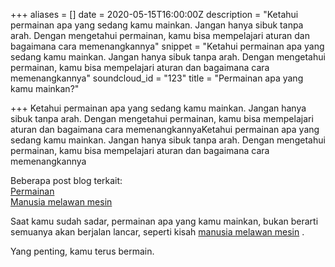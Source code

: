 +++
aliases = []
date = 2020-05-15T16:00:00Z
description = "Ketahui permainan apa yang sedang kamu mainkan. Jangan hanya sibuk tanpa arah. Dengan mengetahui permainan, kamu bisa mempelajari aturan dan bagaimana cara memenangkannya"
snippet = "Ketahui permainan apa yang sedang kamu mainkan. Jangan hanya sibuk tanpa arah. Dengan mengetahui permainan, kamu bisa mempelajari aturan dan bagaimana cara memenangkannya"
soundcloud_id = "123"
title = "Permainan apa yang kamu mainkan?"

+++
Ketahui permainan apa yang sedang kamu mainkan. Jangan hanya sibuk tanpa arah. Dengan mengetahui permainan, kamu bisa mempelajari aturan dan bagaimana cara memenangkannyaKetahui permainan apa yang sedang kamu mainkan. Jangan hanya sibuk tanpa arah. Dengan mengetahui permainan, kamu bisa mempelajari aturan dan bagaimana cara memenangkannya

Beberapa post blog terkait:  
[Permainan](hilman.space/permainan/)  
[Manusia melawan mesin](https://hilman.space/leesedol/)

Saat kamu sudah sadar, permainan apa yang kamu mainkan, bukan berarti semuanya akan berjalan lancar, seperti kisah [manusia melawan mesin](https://hilman.space/leesedol/) . 

Yang penting, kamu terus bermain.